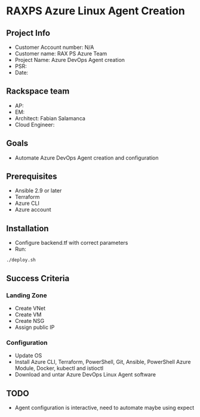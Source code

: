 # RAXPS Azure Linux Agent Creation

## Project Info

* Customer Account number: N/A
* Customer name: RAX PS Azure Team
* Project Name: Azure DevOps Agent creation
* PSR:
* Date:

## Rackspace team

* AP:
* EM: 
* Architect: Fabian Salamanca
* Cloud Engineer: 

## Goals

* Automate Azure DevOps Agent creation and configuration

## Prerequisites

* Ansible 2.9 or later
* Terraform
* Azure CLI
* Azure account

## Installation

* Configure backend.tf with correct parameters
* Run:

```
./deploy.sh
```

## Success Criteria

### Landing Zone

* Create VNet
* Create VM
* Create NSG
* Assign public IP

### Configuration

* Update OS
* Install Azure CLI, Terraform, PowerShell, Git, Ansible, PowerShell Azure Module, Docker, kubectl and istioctl
* Download and untar Azure DevOps Linux Agent software

## TODO

* Agent configuration is interactive, need to automate maybe using expect

